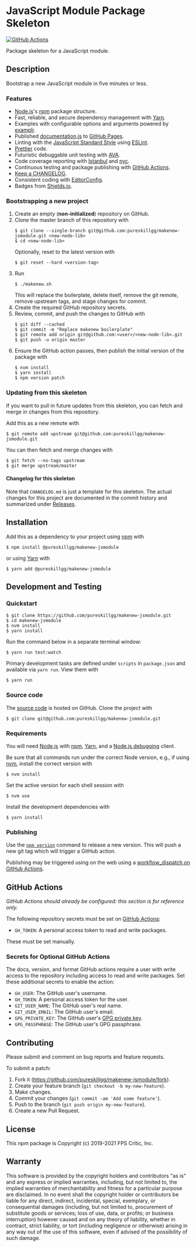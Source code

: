 # JavaScript Module Package Skeleton

[![GitHub Actions](https://github.com/pureskillgg/makenew-jsmodule/workflows/main/badge.svg)](https://github.com/pureskillgg/makenew-jsmodule/actions)

Package skeleton for a JavaScript module.

## Description

Bootstrap a new JavaScript module in five minutes or less.

### Features

- [Node.js]'s [npm] package structure.
- Fast, reliable, and secure dependency management with [Yarn].
- Examples with configurable options and arguments powered by [examplr].
- Published [documentation.js] to [GitHub Pages].
- Linting with the [JavaScript Standard Style] using [ESLint].
- [Prettier] code.
- Futuristic debuggable unit testing with [AVA].
- Code coverage reporting with [Istanbul] and [nyc].
- Continuous testing and package publishing with [GitHub Actions].
- [Keep a CHANGELOG].
- Consistent coding with [EditorConfig].
- Badges from [Shields.io].

[AVA]: https://github.com/avajs/ava
[ESLint]: https://eslint.org/
[EditorConfig]: https://editorconfig.org/
[GitHub Actions]: https://github.com/features/actions
[GitHub Pages]: https://pages.github.com/
[Istanbul]: https://istanbul.js.org/
[JavaScript Standard Style]: https://standardjs.com/
[Keep a CHANGELOG]: https://keepachangelog.com/
[Node.js]: https://nodejs.org/
[Prettier]: https://prettier.io/
[Shields.io]: https://shields.io/
[Yarn]: https://yarnpkg.com/
[documentation.js]: https://documentation.js.org/
[examplr]: https://github.com/meltwater/node-examplr
[npm]: https://www.npmjs.com/
[nyc]: https://github.com/istanbuljs/nyc

### Bootstrapping a new project

1. Create an empty (**non-initialized**) repository on GitHub.
2. Clone the master branch of this repository with
   ```
   $ git clone --single-branch git@github.com:pureskillgg/makenew-jsmodule.git <new-node-lib>
   $ cd <new-node-lib>
   ```
   Optionally, reset to the latest version with
   ```
   $ git reset --hard <version-tag>
   ```
3. Run
   ```
   $ ./makenew.sh
   ```
   This will replace the boilerplate, delete itself,
   remove the git remote, remove upstream tags,
   and stage changes for commit.
4. Create the required GitHub repository secrets.
5. Review, commit, and push the changes to GitHub with
   ```
   $ git diff --cached
   $ git commit -m "Replace makenew boilerplate"
   $ git remote add origin git@github.com:<user>/<new-node-lib>.git
   $ git push -u origin master
   ```
6. Ensure the GitHub action passes,
   then publish the initial version of the package with
   ```
   $ nvm install
   $ yarn install
   $ npm version patch
   ```

### Updating from this skeleton

If you want to pull in future updates from this skeleton,
you can fetch and merge in changes from this repository.

Add this as a new remote with

```
$ git remote add upstream git@github.com:pureskillgg/makenew-jsmodule.git
```

You can then fetch and merge changes with

```
$ git fetch --no-tags upstream
$ git merge upstream/master
```

#### Changelog for this skeleton

Note that `CHANGELOG.md` is just a template for this skeleton.
The actual changes for this project are documented in the commit history
and summarized under [Releases].

[Releases]: https://github.com/pureskillgg/makenew-jsmodule/releases

## Installation

Add this as a dependency to your project using [npm] with

```
$ npm install @pureskillgg/makenew-jsmodule
```

or using [Yarn] with

```
$ yarn add @pureskillgg/makenew-jsmodule
```

[npm]: https://www.npmjs.com/
[Yarn]: https://yarnpkg.com/

## Development and Testing

### Quickstart

```
$ git clone https://github.com/pureskillgg/makenew-jsmodule.git
$ cd makenew-jsmodule
$ nvm install
$ yarn install
```

Run the command below in a separate terminal window:

```
$ yarn run test:watch
```

Primary development tasks are defined under `scripts` in `package.json`
and available via `yarn run`.
View them with

```
$ yarn run
```

### Source code

The [source code] is hosted on GitHub.
Clone the project with

```
$ git clone git@github.com:pureskillgg/makenew-jsmodule.git
```

[source code]: https://github.com/pureskillgg/makenew-jsmodule

### Requirements

You will need [Node.js] with [npm], [Yarn], and a [Node.js debugging] client.

Be sure that all commands run under the correct Node version, e.g.,
if using [nvm], install the correct version with

```
$ nvm install
```

Set the active version for each shell session with

```
$ nvm use
```

Install the development dependencies with

```
$ yarn install
```

[Node.js]: https://nodejs.org/
[Node.js debugging]: https://nodejs.org/en/docs/guides/debugging-getting-started/
[npm]: https://www.npmjs.com/
[nvm]: https://github.com/creationix/nvm

### Publishing

Use the [`npm version`][npm-version] command to release a new version.
This will push a new git tag which will trigger a GitHub action.

Publishing may be triggered using on the web
using a [workflow_dispatch on GitHub Actions].

[npm-version]: https://docs.npmjs.com/cli/version
[workflow_dispatch on GitHub Actions]: https://github.com/pureskillgg/makenew-jsmodule/actions?query=workflow%3Aversion

## GitHub Actions

_GitHub Actions should already be configured: this section is for reference only._

The following repository secrets must be set on [GitHub Actions]:

- `GH_TOKEN`: A personal access token to read and write packages.

These must be set manually.

### Secrets for Optional GitHub Actions

The docs, version, and format GitHub actions
require a user with write access to the repository
including access to read and write packages.
Set these additional secrets to enable the action:

- `GH_USER`: The GitHub user's username.
- `GH_TOKEN`: A personal access token for the user.
- `GIT_USER_NAME`: The GitHub user's real name.
- `GIT_USER_EMAIL`: The GitHub user's email.
- `GPG_PRIVATE_KEY`: The GitHub user's [GPG private key].
- `GPG_PASSPHRASE`: The GitHub user's GPG passphrase.

[GitHub Actions]: https://github.com/features/actions
[GPG private key]: https://github.com/marketplace/actions/import-gpg#prerequisites

## Contributing

Please submit and comment on bug reports and feature requests.

To submit a patch:

1. Fork it (https://github.com/pureskillgg/makenew-jsmodule/fork).
2. Create your feature branch (`git checkout -b my-new-feature`).
3. Make changes.
4. Commit your changes (`git commit -am 'Add some feature'`).
5. Push to the branch (`git push origin my-new-feature`).
6. Create a new Pull Request.

## License

This npm package is Copyright (c) 2019-2021 FPS Critic, Inc.

## Warranty

This software is provided by the copyright holders and contributors "as is" and
any express or implied warranties, including, but not limited to, the implied
warranties of merchantability and fitness for a particular purpose are
disclaimed. In no event shall the copyright holder or contributors be liable for
any direct, indirect, incidental, special, exemplary, or consequential damages
(including, but not limited to, procurement of substitute goods or services;
loss of use, data, or profits; or business interruption) however caused and on
any theory of liability, whether in contract, strict liability, or tort
(including negligence or otherwise) arising in any way out of the use of this
software, even if advised of the possibility of such damage.
